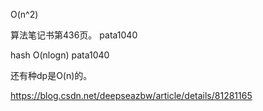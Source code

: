 



O(n^2)

算法笔记书第436页。
pata1040




hash O(nlogn)
pata1040




还有种dp是O(n)的。

https://blog.csdn.net/deepseazbw/article/details/81281165


